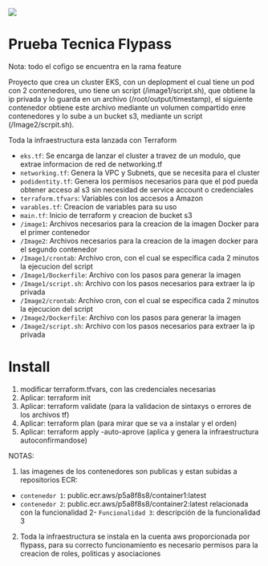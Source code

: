 <p align="left">
<img src="https://img.shields.io/badge/STATUS-EN%20DESAROLLO-green">
</p>

# Prueba Tecnica Flypass

Nota: todo el cofigo se encuentra en la rama feature

Proyecto que crea un cluster EKS, con un deplopment el cual tiene un pod con 2 contenedores, uno tiene un script (/image1/script.sh), que obtiene la ip privada y lo guarda en un archivo (/root/output/timestamp), el siguiente contenedor obtiene este archivo mediante un volumen compartido enre contenedores y lo sube a un bucket s3, mediante un script (/Image2/scrpit.sh).

Toda la infraestructura esta lanzada con Terraform

- `eks.tf`: Se encarga de lanzar el cluster a travez de un modulo, que extrae informacion de red de networking.tf
- `networking.tf`: Genera la VPC y Subnets, que se necesita para el cluster
- `podidentity.tf`: Genera los permisos necesarios para que el pod pueda obtener acceso al s3 sin necesidad de service account o credenciales
- `terraform.tfvars`: Variables con los accesos a Amazon
- `varables.tf`: Creacion de variables para su uso
- `main.tf`: Inicio de terraform y creacion de bucket s3
- `/image1`: Archivos necesarios para la creacion de la imagen Docker para el primer contenedor
- `/Image2`: Archivos necesarios para la creacion de la imagen docker para el segundo contenedor
- `/Image1/crontab`: Archivo cron, con el cual se especifica cada 2 minutos la ejecucion del script
- `/Image1/Dockerfile`: Archivo con los pasos para generar la imagen
- `/Image1/script.sh`: Archivo con los pasos necesarios para extraer la ip privada
- `/Image2/crontab`: Archivo cron, con el cual se especifica cada 2 minutos la ejecucion del script
- `/Image2/Dockerfile`: Archivo con los pasos para generar la imagen
- `/Image2/script.sh`: Archivo con los pasos necesarios para extraer la ip privada

# Install
1. modificar terraform.tfvars, con las credenciales necesarias
2. Aplicar: terraform init
3. Aplicar: terraform validate (para la validacion de sintaxys o errores de los archivos tf)
4. Aplicar: terraform plan (para mirar que se va a instalar y el orden)
5. Aplicar: terraform apply -auto-aprove (aplica y genera la infraestructura autoconfirmandose)

NOTAS: 
1. las imagenes de los contenedores son publicas y estan subidas a repositorios ECR:
- `contenedor 1`: public.ecr.aws/p5a8f8s8/container1:latest
- `contenedor 2`: public.ecr.aws/p5a8f8s8/container2:latest
relacionada con la funcionalidad 2- `Funcionalidad 3`: descripción de la funcionalidad 3
2. Toda la infraestructura se instala en la cuenta aws proporcionada por flypass, para su correcto funcionamiento es necesario permisos para la creacion de roles, politicas y asociaciones
